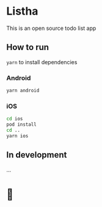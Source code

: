 # Listha

This is an open source todo list app

## How to run 
`yarn` to install dependencies

### Android
```bash
yarn android
```
### iOS
```bash
cd ios
pod install
cd ..
yarn ios
```

## In development

...

# 🚀
